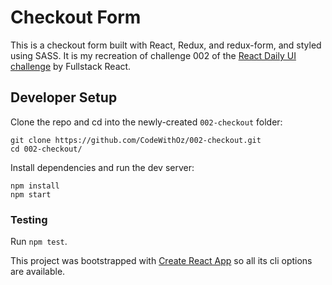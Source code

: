 # Checkout Form

This is a checkout form built with React, Redux, and redux-form, and styled using
SASS. It is my recreation of challenge 002 of the
[React Daily UI challenge](https://github.com/fullstackreact/react-daily-ui) by
Fullstack React.

## Developer Setup

Clone the repo and cd into the newly-created `002-checkout` folder:

```
git clone https://github.com/CodeWithOz/002-checkout.git
cd 002-checkout/
```

Install dependencies and run the dev server:

```
npm install
npm start
```

### Testing

Run `npm test`.

This project was bootstrapped with
[Create React App](https://github.com/facebook/create-react-app) so
all its cli options are available.
